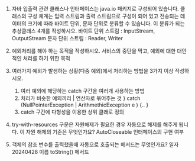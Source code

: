 1. 자바 입출력 관련 클래스나 인터페이스는 java.io 패키지로
구성되어 있습니다. 클래스의 구성 체계는 입력 스트림과 출력
스트림으로 구성이 되어 있고 전송되는 데이터의 크기에 따라
바이트 단위, 문자 단위로 분류할 수 있습니다. 이 분류가 되는
추상클래스 4개를 작성하시오.
    바이트 단위 스트림 : InputStream, OutputStream
    문자 단위 스트림 : Reader, Writer

2. 예외처리를 해야 하는 목적을 작성하시오.
서비스의 중단을 막고, 예외에 대한 대안적인 처리를 하기 위한
목적

3. 여러가지 예외가 발생하는 상황(다중 예외)에서 처리하는 방법을
3가지 이상 작성하시오.
    1) 여러 예외에 해당하는 catch 구간을 여러개 사용하는 방법
    2) 처리가 비슷한 예외끼리 | 연산자로 묶어주는 것
    } catch (NullPointerException | ArithmethicException e ) {.. }
    3) catch 구간에 다형성을 이용한 상위 클래로 정의
    
4. try-with-resources 구문은 자원해제가 필요한 경우 자동으로
해제를 해주게 됩니다. 이 자원 해제의 기준은 무엇인가요?
    AutoCloseable 인터페이스의 구현 여부

5. 객체의 참조 변수를 출력했을때 자동으로 호출되는 메서드는 무엇인가요?
    일자 20240428 이름
    toString() 메서드